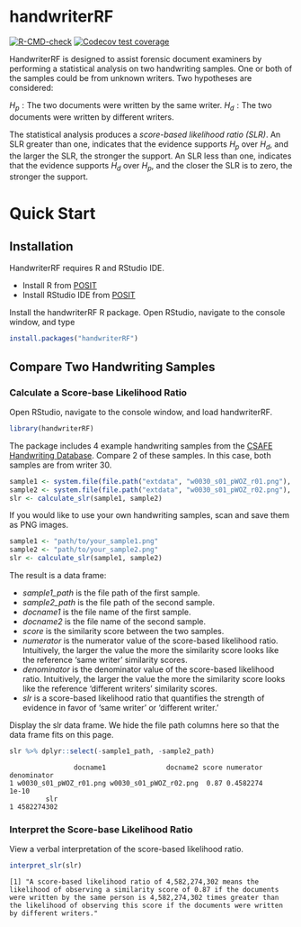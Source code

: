 # handwriterRF

<!-- badges: start -->
[![R-CMD-check](https://github.com/CSAFE-ISU/handwriterRF/actions/workflows/R-CMD-check.yaml/badge.svg)](https://github.com/CSAFE-ISU/handwriterRF/actions/workflows/R-CMD-check.yaml)
[![Codecov test coverage](https://codecov.io/gh/CSAFE-ISU/handwriterRF/graph/badge.svg)](https://app.codecov.io/gh/CSAFE-ISU/handwriterRF)
<!-- badges: end -->


HandwriterRF is designed to assist forensic document examiners by
performing a statistical analysis on two handwriting samples. One or
both of the samples could be from unknown writers. Two hypotheses are
considered:

*H*<sub>*p*</sub> : The two documents were written by the same writer.
*H*<sub>*d*</sub> : The two documents were written by different writers.

The statistical analysis produces a *score-based likelihood ratio
(SLR)*. An SLR greater than one, indicates that the evidence supports
*H*<sub>*p*</sub> over *H*<sub>*d*</sub>, and the larger the SLR, the
stronger the support. An SLR less than one, indicates that the evidence
supports *H*<sub>*d*</sub> over *H*<sub>*p*</sub>, and the closer the
SLR is to zero, the stronger the support.

# Quick Start

## Installation

HandwriterRF requires R and RStudio IDE.

-   Install R from [POSIT](https://posit.co/download/rstudio-desktop/)
-   Install RStudio IDE from
    [POSIT](https://posit.co/download/rstudio-desktop/)

Install the handwriterRF R package. Open RStudio, navigate to the
console window, and type

``` r
install.packages("handwriterRF")
```

## Compare Two Handwriting Samples

### Calculate a Score-base Likelihood Ratio

Open RStudio, navigate to the console window, and load handwriterRF.

``` r
library(handwriterRF)
```

The package includes 4 example handwriting samples from the [CSAFE
Handwriting Database](https://forensicstats.org/handwritingdatabase/).
Compare 2 of these samples. In this case, both samples are from writer
30.

``` r
sample1 <- system.file(file.path("extdata", "w0030_s01_pWOZ_r01.png"), package = "handwriterRF")
sample2 <- system.file(file.path("extdata", "w0030_s01_pWOZ_r02.png"), package = "handwriterRF")
slr <- calculate_slr(sample1, sample2)
```

If you would like to use your own handwriting samples, scan and save
them as PNG images.

``` r
sample1 <- "path/to/your_sample1.png"
sample2 <- "path/to/your_sample2.png"
slr <- calculate_slr(sample1, sample2)
```

The result is a data frame:

-   *sample1_path* is the file path of the first sample.
-   *sample2_path* is the file path of the second sample.
-   *docname1* is the file name of the first sample.
-   *docname2* is the file name of the second sample.
-   *score* is the similarity score between the two samples.
-   *numerator* is the numerator value of the score-based likelihood
    ratio. Intuitively, the larger the value the more the similarity
    score looks like the reference ‘same writer’ similarity scores.
-   *denominator* is the denominator value of the score-based likelihood
    ratio. Intuitively, the larger the value the more the similarity
    score looks like the reference ‘different writers’ similarity
    scores.
-   *slr* is a score-based likelihood ratio that quantifies the strength
    of evidence in favor of ‘same writer’ or ‘different writer.’

Display the slr data frame. We hide the file path columns here so that
the data frame fits on this page.

``` r
slr %>% dplyr::select(-sample1_path, -sample2_path)
```

                    docname1               docname2 score numerator denominator
    1 w0030_s01_pWOZ_r01.png w0030_s01_pWOZ_r02.png  0.87 0.4582274       1e-10
             slr
    1 4582274302

### Interpret the Score-base Likelihood Ratio

View a verbal interpretation of the score-based likelihood ratio.

``` r
interpret_slr(slr)
```

    [1] "A score-based likelihood ratio of 4,582,274,302 means the likelihood of observing a similarity score of 0.87 if the documents were written by the same person is 4,582,274,302 times greater than the likelihood of observing this score if the documents were written by different writers."
